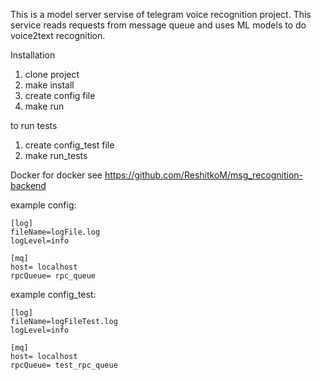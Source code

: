 This is a model server servise of telegram voice recognition project. This service reads requests from message queue and uses ML models to do voice2text recognition.   

Installation
1) clone project
2) make install
3) create config file
4) make run

to run tests
1) create config_test file
2) make run_tests


Docker
for docker see https://github.com/ReshitkoM/msg_recognition-backend


example config:
```
[log]
fileName=logFile.log
logLevel=info
  
[mq]
host= localhost
rpcQueue= rpc_queue
```


example config_test:
```
[log]
fileName=logFileTest.log
logLevel=info
  
[mq]
host= localhost
rpcQueue= test_rpc_queue
```
